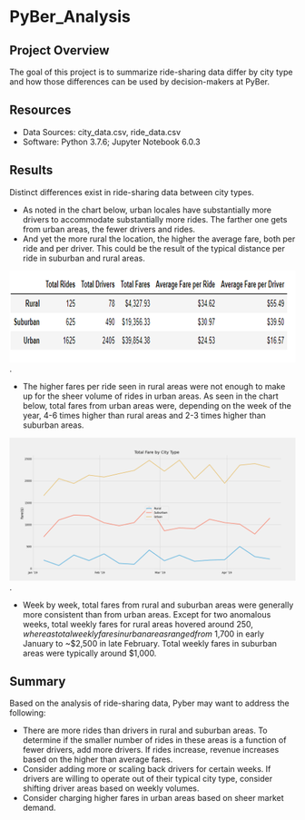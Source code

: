 # PyBer_Analysis

## Project Overview
The goal of this project is to summarize ride-sharing data differ by city type and how those differences can be used by decision-makers at PyBer.

## Resources
* Data Sources: city_data.csv, ride_data.csv
* Software: Python 3.7.6; Jupyter Notebook 6.0.3

## Results 
Distinct differences exist in ride-sharing data between city types. 

* As noted in the chart below, urban locales have substantially more drivers to accommodate substantially more rides. The farther one gets from urban areas, the fewer drivers and rides.   
* And yet the more rural the location, the higher the average fare, both per ride and per driver. This could be the result of the typical distance per ride in suburban and rural areas.

![Ride_Share_Data_Summary](/Resources/Ride_Share_Data_Summary.png).

* The higher fares per ride seen in rural areas were not enough to make up for the sheer volume of rides in urban areas. As seen in the chart below, total fares from urban areas were, depending on the week of the year, 4-6 times higher than rural areas and 2-3 times higher than suburban areas.   

![Fig8](/Analysis/Fig8.png).

* Week by week, total fares from rural and suburban areas were generally more consistent than from urban areas. Except for two anomalous weeks, total weekly fares for rural areas hovered around $250, whereas total weekly fares in urban areas ranged from ~$1,700 in early January to ~$2,500 in late February. Total weekly fares in suburban areas were typically around $1,000. 

## Summary

Based on the analysis of ride-sharing data, Pyber may want to address the following:

* There are more rides than drivers in rural and suburban areas. To determine if the smaller number of rides in these areas is a function of fewer drivers, add more drivers. If rides increase, revenue increases based on the higher than average fares.
* Consider adding more or scaling back drivers for certain weeks. If drivers are willing to operate out of their typical city type, consider shifting driver areas based on weekly volumes. 
* Consider charging higher fares in urban areas based on sheer market demand.


